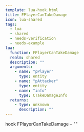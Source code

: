 ```yaml
---
template: lua-hook.html
title: FPlayerCanTakeDamage
icon: lua-shared
tags:
  - lua
  - shared
  - needs-verification
  - needs-example
lua:
  function: FPlayerCanTakeDamage
  realm: shared
  description: ""
  arguments:
    - name: "pPlayer"
      type: entity
    - name: "pAttacker"
      type: entity
    - name: "info"
      type: CTakeDamageInfo
  returns:
    - type: unknown
      description: ""
---
```


<div class="lua__search__keywords">
hook FPlayerCanTakeDamage &#x2013; ""
</div>
